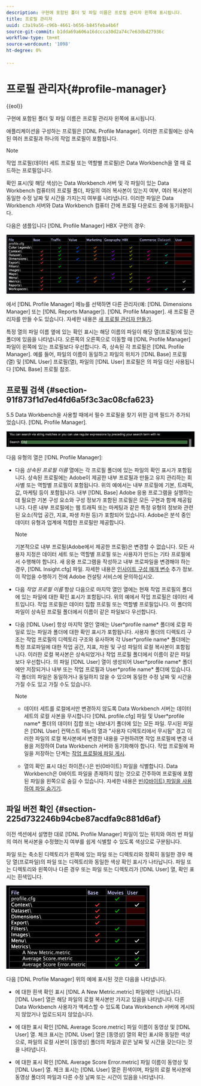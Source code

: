 ```yaml
---
description: 구현에 포함된 폴더 및 파일 이름은 프로필 관리자 왼쪽에 표시됩니다.
title: 프로필 관리자
uuid: c3a19a56-c96b-4661-b656-b845feba4b6f
source-git-commit: b1dda69a606a16dccca30d2a74c7e63dbd27936c
workflow-type: tm+mt
source-wordcount: '1098'
ht-degree: 0%

---
```



# 프로필 관리자{#profile-manager}

{{eol}}

구현에 포함된 폴더 및 파일 이름은 프로필 관리자 왼쪽에 표시됩니다.

애플리케이션을 구성하는 프로필은 [!DNL Profile Manager]. 이러한 프로필에는 상속된 여러 프로필과 하나의 작업 프로필이 포함됩니다.

>[!NOTE]
>
>작업 프로필(데이터 세트 프로필 또는 역할별 프로필)은 Data Workbench을 열 때 로드하는 프로필입니다.

확인 표시(및 해당 색상)는 Data Workbench 서버 및 각 파일이 있는 Data Workbench 컴퓨터의 프로필 폴더, 파일의 여러 복사본이 있는지 여부, 여러 복사본이 동일한 수정 날짜 및 시간을 가지는지 여부를 나타냅니다. 이러한 파일은 Data Workbench 서버와 Data Workbench 컴퓨터 간에 프로필 다운로드 중에 동기화됩니다.

다음은 샘플입니다 [!DNL Profile Manager] HBX 구현의 경우:

![](assets/client-prof.png)

에서 [!DNL Profile Manager] 메뉴를 선택하면 다른 관리자(예: [!DNL Dimensions Manager] 또는 [!DNL Reports Manager]). [!DNL Profile Manager]. 새 프로필 관리자를 만들 수도 있습니다. 자세한 내용은 [새 프로필 관리자 만들기](../../../../home/c-get-started/c-intf-anlys-ftrs/c-cstm-prof-files-mgrs/c-new-prof-mgrs.md#concept-0021e006523e4d538aaa16322731d9d3).

특정 열의 파일 이름 옆에 있는 확인 표시는 해당 이름의 파일이 해당 열(프로필)에 있는 폴더에 있음을 나타냅니다. 오른쪽의 오른쪽으로 이동할 때 [!DNL Profile Manager]파일이 왼쪽에 있는 프로필보다 우선합니다. 즉, 상속된 각 프로필은 [!DNL Profile Manager]. 예를 들어, 파일의 이름이 동일하고 파일의 위치가 [!DNL Base] 프로필(열) 및 [!DNL User] 프로필(열), 파일의 [!DNL User] 프로필은 의 파일 대신 사용됩니다 [!DNL Base] 프로필 참조.

## 프로필 검색 {#section-91f873f1d7ed4fd6a5f3c3ac08cfa623}

5.5 Data Workbench을 사용할 때에서 필수 프로필을 찾기 위한 검색 필드가 추가되었습니다. [!DNL Profile Manager].

![](assets/client-prof2.png)

다음 유형의 열은 [!DNL Profile Manager]:

* 다음 *상속된 프로필 이름* 열에는 각 프로필 폴더에 있는 파일의 확인 표시가 포함됩니다. 상속된 프로필에는 Adobe이 제공한 내부 프로필과 만들고 유지 관리하는 회사별 또는 역할별 프로필이 포함됩니다. 위의 예에서는 내부 프로필에 기본, 트래픽, 값, 마케팅 등이 포함됩니다. 내부 [!DNL Base] Adobe 응용 프로그램을 실행하는 데 필요한 기본 구성 요소와 구성 정보가 포함된 프로필은 모든 구현과 함께 제공됩니다. 다른 내부 프로필에는 웹 트래픽 또는 마케팅과 같은 특정 유형의 정보와 관련된 요소(작업 공간, 지표, 파생 차원 등)가 포함되어 있습니다. Adobe은 분석 중인 데이터 유형과 업계에 적합한 프로필만 제공합니다.

   >[!NOTE]
   >
   >기본적으로 내부 프로필(Adobe에서 제공한 프로필)은 변경할 수 없습니다. 모든 사용자 지정은 데이터 세트 또는 역할별 프로필 또는 사용자가 만드는 기타 프로필에서 수행해야 합니다. 새 응용 프로그램을 작성하고 내부 프로파일을 변경해야 하는 경우, [!DNL Insight.cfg] 파일. 자세한 내용은 [인사이트 구성 매개 변수](../../../../home/c-get-started/c-insght-config-param.md#concept-14da97d0756348e885c08ca9e866074b) 추가 정보. 이 작업을 수행하기 전에 Adobe 컨설팅 서비스에 문의하십시오.

* 다음 *작업 프로필 이름* 항상 다음으로 마지막 열인 열에는 현재 작업 프로필의 폴더에 있는 파일에 대한 확인 표시가 포함됩니다. 위의 예에서 작업 프로필은 데이터 세트입니다. 작업 프로필은 데이터 집합 프로필 또는 역할별 프로필입니다. 이 폴더의 파일이 상속된 프로필 폴더에서 이름이 같은 파일보다 우선합니다.
* 다음 [!DNL User] 항상 마지막 열인 열에는 User\*profile name* 폴더에 로컬 파일로 있는 파일과 폴더에 대한 확인 표시가 포함됩니다. 사용자 폴더의 디렉토리 구조는 작업 프로필의 디렉토리 구조와 유사하며 각 User\*profile name* 폴더에는 특정 프로파일에 대한 작업 공간, 지표, 차원 및 구성 파일의 로컬 복사본이 포함됩니다. 이러한 로컬 복사본은 상속되었거나 작업 프로필 폴더에서 이름이 같은 파일보다 우선합니다. 의 파일 [!DNL User] 열이 생성되어 User\*profile name* 폴더에만 저장되거나 내부 또는 작업 프로필과 User\*profile name* 폴더에 있습니다. 각 폴더의 파일은 동일하거나 동일하지 않을 수 있으며 동일한 수정 날짜 및 시간을 가질 수도 있고 가질 수도 있습니다.

   >[!NOTE]
   >
   >
   >    
   >    
   >    * 데이터 세트를 로컬에서만 변경하지 않도록 Data Workbench 서버는 데이터 세트의 로컬 사본을 무시합니다 [!DNL profile.cfg] 파일 및 User\*profile name* 폴더의 데이터 집합 또는 내보내기 폴더에 있는 모든 파일. 무시된 파일은 [!DNL User] 컨텍스트 메뉴의 열과 &quot;사용자 디렉토리에서 무시됨&quot; 경고 이러한 파일의 로컬 복사본에서 변경한 내용을 구현하려면 작업 프로필에 변경 내용을 저장하여 Data Workbench 서버와 동기화해야 합니다. 작업 프로필에 파일을 저장하는 단계는 [작업 프로필에 파일 게시](../../../../home/c-get-started/c-admin-intrf/c-prof-mgr/t-pub-files-wkg-prof.md#task-a0106e010c834d16bd60eef4721b6af9).
   >    
   >    * 열의 확인 표시 대신 하이픈(-)은 빈(0바이트) 파일을 식별합니다. Data Workbench은 0바이트 파일을 존재하지 않는 것으로 간주하여 프로필에 포함된 파일을 왼쪽으로 숨길 수 있습니다. 자세한 내용은 [빈(0바이트) 파일을 사용하여 파일 숨기기](../../../../home/c-get-started/c-admin-intrf/c-prof-mgr/c-empty-files.md#concept-e776fac9e5904bed8c13b9d5eb17c491).


## 파일 버전 확인 {#section-225d732246b94cbe87acdfa9c881d6af}

이전 섹션에서 설명한 대로 [!DNL Profile Manager] 파일이 있는 위치와 여러 번 파일의 여러 복사본을 수정했는지 여부를 쉽게 식별할 수 있도록 색상으로 구분됩니다.

파일 또는 축소된 디렉토리가 왼쪽에 있는 파일 또는 디렉토리와 정확히 동일한 경우 해당 열(프로파일)의 파일 또는 디렉토리와 동일한 색상 확인 표시가 나타납니다. 파일 또는 디렉토리와 왼쪽이나 다른 경우 또는 파일 또는 디렉토리가 [!DNL User] 열, 확인 표시는 흰색입니다.

![](assets/vis_ProfMgr_LocalFiles.png)

다음 [!DNL Profile Manager] 위의 예에 표시된 것은 다음을 나타냅니다.

* 에 대한 흰색 확인 표시 [!DNL A New Metric.metric] 파일에만 나타납니다. [!DNL User] 열은 해당 파일의 로컬 복사본만 가지고 있음을 나타냅니다. 다른 Data Workbench 사용자가 액세스할 수 있도록 Data Workbench 서버에 게시되지 않았거나 업로드되지 않았습니다.

* 에 대한 표시 확인 [!DNL Average Score.metric] 파일 이름이 동영상 및 [!DNL User] 열. 체크 표시는 [!DNL User] 열은 [동영상] 열의 확인 표시와 동일한 색상으로, 파일의 로컬 사본이 [동영상] 폴더의 파일과 같은 날짜 및 시간을 갖는다는 것을 나타냅니다.

* 에 대한 표시 확인 [!DNL Average Score Error.metric] 파일 이름이 동영상 및 [!DNL User] 열. 체크 표시는 [!DNL User] 열은 흰색이며, 파일의 로컬 복사본에 동영상 폴더의 파일과 다른 수정 날짜 또는 시간이 있음을 나타냅니다.

